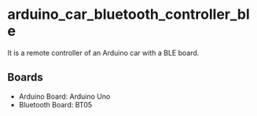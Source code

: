 # arduino_car_bluetooth_controller_ble
It is a remote controller of an Arduino car with a BLE board.

## Boards
- Arduino Board: Arduino Uno
- Bluetooth Board: BT05
